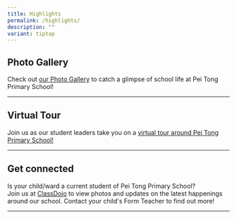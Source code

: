 ```yaml
---
title: Highlights
permalink: /highlights/
description: ""
variant: tiptap
---
```

<h2>Photo Gallery</h2>
<p>Check out&nbsp;<a href="https://www.peitongpri.moe.edu.sg/our-gallery/photo-gallery/" rel="noopener noreferrer nofollow" target="_blank">our Photo Gallery</a> to
catch a glimpse of school life at Pei Tong Primary School!</p>
<hr>
<h2>Virtual Tour</h2>
<p>Join us as our student leaders take you on a <a href="https://www.peitongpri.moe.edu.sg/welcome-to-pei-tong/tour/" rel="noopener noreferrer nofollow" target="_blank">virtual tour around Pei Tong Primary School!</a>
</p>
<hr>
<h2>Get connected</h2>
<p>Is your child/ward a current student of Pei Tong Primary School?
<br>Join us at <a href="https://www.classdojo.com/" rel="noopener noreferrer nofollow" target="_blank">ClassDojo</a> to
view photos and updates on the latest happenings around our school. Contact
your child's Form Teacher to find out more!</p>
<hr>
<p></p>